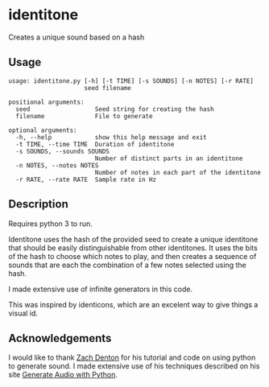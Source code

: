 identitone
==========

Creates a unique sound based on a hash

## Usage
```
usage: identitone.py [-h] [-t TIME] [-s SOUNDS] [-n NOTES] [-r RATE]
                     seed filename

positional arguments:
  seed                  Seed string for creating the hash
  filename              File to generate

optional arguments:
  -h, --help            show this help message and exit
  -t TIME, --time TIME  Duration of identitone
  -s SOUNDS, --sounds SOUNDS
                        Number of distinct parts in an identitone
  -n NOTES, --notes NOTES
                        Number of notes in each part of the identitone
  -r RATE, --rate RATE  Sample rate in Hz
```

## Description

Requires python 3 to run.

Identitone uses the hash of the provided seed to create a unique identitone that should be easily distinguishable from other identitones. It uses the bits of the hash to choose which notes to play, and then creates a sequence of sounds that are each the combination of a few notes selected using the hash.

I made extensive use of infinite generators in this code.

This was inspired by identicons, which are an excelent way to give things a visual id.

## Acknowledgements
I would like to thank [Zach Denton](https://github.com/zacharydenton) for his tutorial and code on using python to generate sound. I made extensive use of his techniques described on his site [Generate Audio with Python](http://zacharydenton.com/generate-audio-with-python/).
